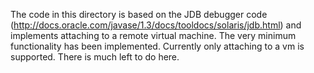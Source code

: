 The code in this directory is based on the JDB debugger code (http://docs.oracle.com/javase/1.3/docs/tooldocs/solaris/jdb.html)
and implements attaching to a remote virtual machine. The very minimum functionality has been implemented. Currently only attaching
to a vm is supported. There is much left to do here.